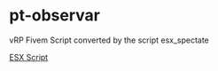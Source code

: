 # pt-observar
vRP Fivem Script converted by the script esx_spectate

[ESX Script](https://forum.cfx.re/t/release-esx-esx-spectate-with-player-checks-updated/127695)
